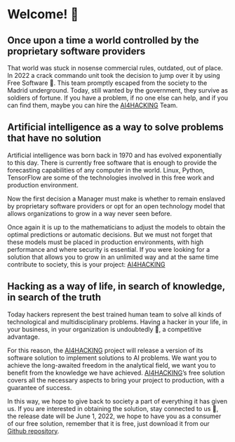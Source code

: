 # Welcome! 👋

## Once upon a time a world controlled by the proprietary software providers

That world was stuck in nosense commercial rules, outdated, out of place. In 2022 a crack commando unit took the decision to jump over it by using Free Software 👀. This team promptly escaped from the society to the Madrid underground. Today, still wanted by the government, they survive as soldiers of fortune. If you have a problem, if no one else can help, and if you can find them, maybe you can hire the [AI4HACKING](https://ai4hacking.com) Team.

## Artificial intelligence as a way to solve problems that have no solution

Artificial intelligence was born back in 1970 and has evolved exponentially to this day. There is currently free software that is enough to provide the forecasting capabilities of any computer in the world. Linux, Python, TensorFlow are some of the technologies involved in this free work and production environment.

Now the first decision a Manager must make is whether to remain enslaved by proprietary software providers or opt for an open technology model that allows organizations to grow in a way never seen before.

Once again it is up to the mathematicians to adjust the models to obtain the optimal predictions or automatic decisions. But we must not forget that these models must be placed in production environments, with high performance and where security is essential. If you were looking for a solution that allows you to grow in an unlimited way and at the same time contribute to society, this is your project: [AI4HACKING](https://ai4hacking.com)

## Hacking as a way of life, in search of knowledge, in search of the truth

Today hackers represent the best trained human team to solve all kinds of technological and multidisciplinary problems. Having a hacker in your life, in your business, in your organization is undoubtedly 🌱, a competitive advantage.

For this reason, the [AI4HACKING](https://ai4hacking.com) project will release a version of its software solution to implement solutions to AI problems. We want you to achieve the long-awaited freedom in the analytical field, we want you to benefit from the knowledge we have achieved. [AI4HACKING](https://ai4hacking.com)’s free solution covers all the necessary aspects to bring your project to production, with a guarantee of success.

In this way, we hope to give back to society a part of everything it has given us. If you are interested in obtaining the solution, stay connected to us 💞️, the release date will be June 1, 2022, we hope to have you as a consumer of our free solution, remember that it is free, just download it from our [Github repository](https://github.com/ai4hacking/freeai4hacking).

<!---
ai4hacking/ai4hacking is a ✨ special ✨ repository because its `README.md` (this file) appears on your GitHub profile.
You can click the Preview link to take a look at your changes.
--->
